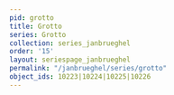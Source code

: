 ```yaml
---
pid: grotto
title: Grotto
series: Grotto
collection: series_janbrueghel
order: '15'
layout: seriespage_janbrueghel
permalink: "/janbrueghel/series/grotto"
object_ids: 10223|10224|10225|10226
---
```


